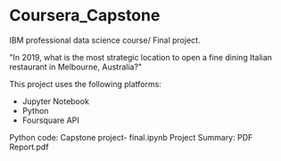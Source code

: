 # Coursera_Capstone
IBM professional data science course/ Final project.

"In 2019, what is the most strategic location to open a fine dining Italian restaurant in Melbourne, Australia?"

This project uses the following platforms:

- Jupyter Notebook
- Python
- Foursquare API

Python code: Capstone project- final.ipynb
Project Summary: PDF Report.pdf
